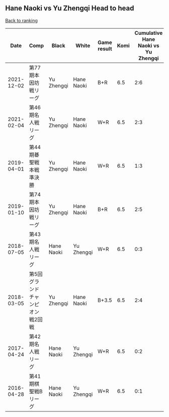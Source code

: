 ## Hane Naoki vs Yu Zhengqi Head to head

[Back to ranking](../../index.md)




| **Date** | **Comp** | **Black** | **White** | **Game result** | **Komi** | **Cumulative Hane Naoki vs Yu Zhengqi** | **Hane Naoki streak** | **Yu Zhengqi streak** | 
| --- | --- | --- | --- | --- | --- | --- | --- | --- |
| 2021-12-02 | 第77期本因坊戦リーグ | Yu Zhengqi | Hane Naoki | B+R | 6.5 | 2:6 | 0 | 3 | 
| 2021-02-04 | 第46期名人戦リーグ | Yu Zhengqi | Hane Naoki | W+R | 6.5 | 2:3 | 2 | 0 | 
| 2019-04-01 | 第44期碁聖戦本戦準決勝 | Yu Zhengqi | Hane Naoki | W+R | 6.5 | 1:3 | 1 | 0 | 
| 2019-01-10 | 第74期本因坊戦リーグ | Yu Zhengqi | Hane Naoki | B+R | 6.5 | 2:5 | 0 | 2 | 
| 2018-07-05 | 第43期名人戦リーグ | Hane Naoki | Yu Zhengqi | W+R | 6.5 | 0:3 | 0 | 3 | 
| 2018-03-05 | 第5回グランドチャンピオン戦2回戦 | Yu Zhengqi | Hane Naoki | B+3.5 | 6.5 | 2:4 | 0 | 1 | 
| 2017-04-24 | 第42期名人戦リーグ | Hane Naoki | Yu Zhengqi | W+R | 6.5 | 0:2 | 0 | 2 | 
| 2016-04-28 | 第41期棋聖戦Bリーグ | Hane Naoki | Yu Zhengqi | W+R | 6.5 | 0:1 | 0 | 1 |




